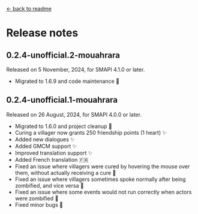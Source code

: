 ﻿[← back to readme](../README.md)

# Release notes

## 0.2.4-unofficial.2-mouahrara
Released on 5 November, 2024, for SMAPI 4.1.0 or later.
* Migrated to 1.6.9 and code maintenance 🚀

## 0.2.4-unofficial.1-mouahrara
Released on 26 August, 2024, for SMAPI 4.0.0 or later.
* Migrated to 1.6.0 and project cleanup 🚀
* Curing a villager now grants 250 friendship points (1 heart) ✨
* Added new dialogues ✨
* Added GMCM support ✨
* Improved translation support ✨
* Added French translation 🇫🇷
* Fixed an issue where villagers were cured by hovering the mouse over them, without actually receiving a cure 🔧
* Fixed an issue where villagers sometimes spoke normally after being zombified, and vice versa 🔧
* Fixed an issue where some events would not run correctly when actors were zombified 🔧
* Fixed minor bugs 🔧
